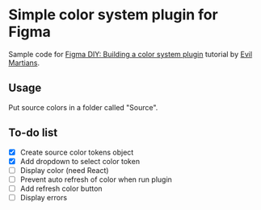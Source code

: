 # Simple color system plugin for Figma

Sample code for [Figma DIY: Building a color system plugin](https://evilmartians.com/chronicles/figma-diy-building-a-color-system-plugin) tutorial by [Evil Martians](https://evilmartians.com/).

## Usage
Put source colors in a folder called "Source".

## To-do list
- [x] Create source color tokens object
- [x] Add dropdown to select color token
- [ ] Display color (need React)
- [ ] Prevent auto refresh of color when run plugin
- [ ] Add refresh color button
- [ ] Display errors
